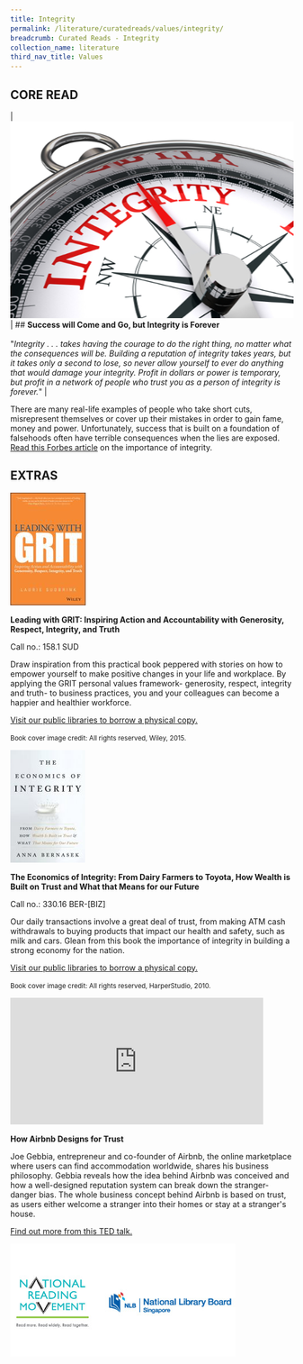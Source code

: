 ```yaml
---
title: Integrity
permalink: /literature/curatedreads/values/integrity/
breadcrumb: Curated Reads - Integrity
collection_name: literature
third_nav_title: Values
---
```


## **CORE READ**

| [![Integrity image](/images/literature/curatedreads/values/iStock_43008098_MEDIUM_Resized.jpg)](https://www.forbes.com/sites/amyanderson/2012/11/28/success-will-come-and-go-but-integrity-is-forever/#5e48434e470f) | ## **Success will Come and Go, but Integrity is Forever** <br><br> "_Integrity . . . takes having the courage to do the right thing, no matter what the consequences will be. Building a reputation of integrity takes years, but it takes only a second to lose, so never allow yourself to ever do anything that would damage your integrity. Profit in dollars or power is temporary, but profit in a network of people who trust you as a person of integrity is forever._" | 

There are many real-life examples of people who take short cuts, misrepresent themselves or cover up their mistakes in order to gain fame, money and power. Unfortunately, success that is built on a foundation of falsehoods often have terrible consequences when the lies are exposed. [Read this Forbes article](http://qr.nlb.sg/creads/integrity8) on the importance of integrity.

## **EXTRAS**

![Grit image](/images/literature/curatedreads/values/9781118975220.jpg) 

**Leading with GRIT: Inspiring Action and Accountability with Generosity, Respect, Integrity, and Truth**

Call no.: 158.1 SUD

Draw inspiration from this practical book peppered with stories on how to empower yourself to make positive changes in your life and workplace. By applying the GRIT personal values framework- generosity, respect, integrity and truth- to business practices, you and your colleagues can become a happier and healthier workforce.

[Visit our public libraries to borrow a physical copy.](http://qr.nlb.sg/creads/integrity6)

<small>Book cover image credit: All rights reserved, Wiley, 2015.</small>

![Economics of integrity image](/images/literature/curatedreads/values/0061774138.jpg)

**The Economics of Integrity: From Dairy Farmers to Toyota, How Wealth is Built on Trust and What that Means for our Future**

Call no.: 330.16 BER-\[BIZ\]

Our daily transactions involve a great deal of trust, from making ATM cash withdrawals to buying products that impact our health and safety, such as milk and cars. Glean from this book the importance of integrity in building a strong economy for the nation.

[Visit our public libraries to borrow a physical copy.](http://qr.nlb.sg/creads/integrity7)

<small>Book cover image credit: All rights reserved, HarperStudio, 2010.</small>

<iframe src="https://embed.ted.com/talks/joe_gebbia_how_airbnb_designs_for_trust" width="450" height="225" frameborder="0" scrolling="no" allowfullscreen="allowfullscreen"></iframe>

**How Airbnb Designs for Trust**

Joe Gebbia, entrepreneur and co-founder of Airbnb, the online marketplace where users can find accommodation worldwide, shares his business philosophy. Gebbia reveals how the idea behind Airbnb was conceived and how a well-designed reputation system can break down the stranger-danger bias. The whole business concept behind Airbnb is based on trust, as users either welcome a stranger into their homes or stay at a stranger's house. 

[Find out more from this TED talk.](http://qr.nlb.sg/creads/integrity9)

![Logos image](/images/literature/curatedreads/logos-updated.jpeg)